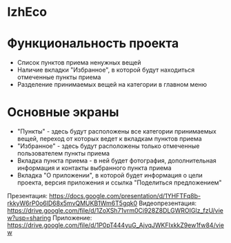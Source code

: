 # IzhEco
 
# Функциональность проекта
- Список пунктов приема ненужных вещей
- Наличие вкладки "Избранное", в которой будут находиться отмеченные пункты приема
- Разделение принимаемых вещей на категории в главном меню
# Основные экраны
- "Пункты" - здесь будут расположены все категории принимаемых вещей, переход от которых ведет к вкладкам пунктов приема
- "Избранное" - здесь будут расположены только отмеченные пользователем пункты приема
- Вкладка пункта приема - в ней будет фотография, дополнительная информация и контакты выбранного пункта приема
- Вкладка "О приложении", в которой будет информация о цели проекта, версия приложения и ссылка "Поделиться предложением"

Презентация: https://docs.google.com/presentation/d/1YHFTFq8b-rkkyW6rP0o6lD68x5mvQMUKB1Wm6T5gqk0
Видеопрезентация: https://drive.google.com/file/d/1ZoXSh71vrm0Ci928Z8DLGWROIGlz_fzU/view?usp=sharing
Приложение: https://drive.google.com/file/d/1P0pT444yuG_AjvqJWKFIxkkZ9ew1fw84/view
